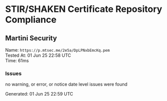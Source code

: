 # STIR/SHAKEN Certificate Repository Compliance

## Martini Security

Name: `https://p.mtsec.me/2e5a/DpLPNxbEmcKq.pem`\
Tested At: 01 Jun 25 22:58 UTC\
Time: 61ms

### Issues

no warning, or error, or notice date level issues were found

Generated: 01 Jun 25 22:59 UTC